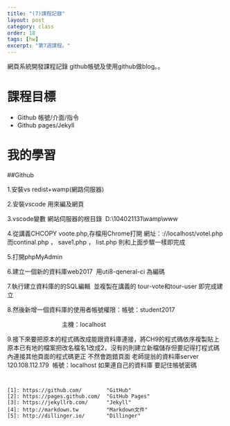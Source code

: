 ```yaml
---
title: "(7)課程記錄"
layout: post
category: class
order: 18
tags: [hw]
excerpt: "第7週課程。"
---
```

網頁系統開發課程記錄
github帳號及使用github做blog。。

# 課程目標
- Github 帳號/介面/指令
- Github pages/Jekyll

# 我的學習

##Github

1.安裝vs redist+wamp(網路伺服器)


2.安裝vscode  用來編及網頁


3.vscode變數 網站伺服器的根目錄  D:\\104021131\wamp\www

 
4.從講義CHCOPY voote.php,存檔用Chrome打開
網址：://localhost/votel.php
而continal.php  ，  save1.php  ，  list.php   則和上面步驟一樣即完成


5.打開phpMyAdmin


6.建立一個新的資料庫web2017  用uti8-qeneral-ci  為編碼


7.執行建立資料庫的的SQL編輯  並複製在講義的  tour-vote和tour-user  即完成建立


8.然後新增一個資料庫的使用者帳號權限：帳號：student2017

                                   主機：localhost
                                                       
                                                       
9.接下來要把原本的程式碼改成能跟資料庫連接，將CH9的程式碼依序複製貼上
原本已有地的檔案把改名檔名1改成2，沒有的則建立新檔儲存但要記得打程式碼內連接其他頁面的程式碼更正
不然會跑錯頁面
老師提翁的資料庫server 120.108.112.179  帳號：localhost
如果連自己的資料庫  要記住帳號密碼



```


[1]: https://github.com/        "GitHub"
[2]: https://pages.github.com/  "GitHub Pages"
[3]: https://jekyllrb.com/      "Jekyll"
[4]: http://markdown.tw         "Markdown文件"
[5]: http://dillinger.io/       "Dillinger"








